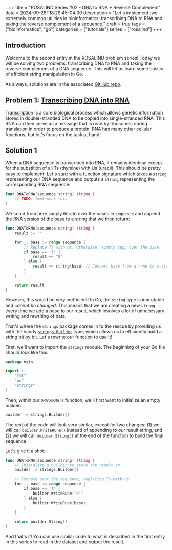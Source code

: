 +++
title = "ROSALIND Series #02 - DNA to RNA + Reverse Complement"
date = 2024-09-28T18:29:45-04:00
description = "Let's implement two extremely common utilities in bioinformatics: transcribing DNA to RNA and taking the reverse complement of a sequence."
draft = true
tags = ["bioinformatics", "go"]
categories = ["tutorials"]
series = ["rosalind"]
+++

## Introduction

Welcome to the second entry in the ROSALIND problem series! Today we will be solving two problems: transcribing DNA to RNA and taking the reverse complement of a DNA sequence. This will let us learn some basics of efficient string manipulation in Go.

As always, solutions are in the associated [GitHub repo](https://github.com/carreter/rosalind-solutions).

## Problem 1: [Transcribing DNA into RNA](https://rosalind.info/problems/rna/)

[Transcription](https://en.wikipedia.org/wiki/Transcription_(biology)) is a core biological process which allows genetic information stored in double-stranded DNA to be copied into single-stranded RNA. This RNA can then serve as a message that is read by ribosomes during [translation](https://en.wikipedia.org/wiki/Translation_(biology)) in order to produce a protein. RNA has many other cellular functions, but let's focus on the task at hand!

## Solution 1

When a DNA sequence is transcribed into RNA, it remains identical except for the substition of all Ts (thymine) with Us (uracil). This should be pretty easy to implement! Let's start with a function signature which takes a `string` representing our DNA sequence and outputs a `string` representing the corresponding RNA sequence:

```go
func DNAToRNA(sequence string) string {
    // TODO: Implement this
}
```

We could from here simply iterate over the bases in `sequence` and append the RNA version of the base to a string that we then return:

```go
func DNAToRNA(sequence string) string {
    result := ""

    for _, base := range sequence {
        // Replace Ts with Us. Otherwise, simply copy over the base.
        if base == 'T' {
            result += "U"
        } else {
            result += string(base) // Convert base from a rune to a string before appending.
        }
    }

    return result
}
```

However, this would be very inefficient! In Go, the `string` type is immutable and *cannot be changed*. This means that we are creating a new `string` every time we add a base to our result, which involves a lot of unnecessary writing and rewriting of data.

That's where the `strings` package comes in to the rescue by providing us with the handy [`strings.Builder`](https://pkg.go.dev/strings#Builder) type, which allows us to efficiently build a string bit by bit. Let's rewrite our function to use it!

First, we'll want to import the `strings` module. The beginning of your Go file should look like this:

```go
package main

import (
    "fmt"
    "os"
    "strings"
)
```

Then, within our `DNAToRNA()` function, we'll first want to initialize an empty builder:

```go
builder := strings.Builder{}
```

The rest of the code will look very similar, except for two changes: (1) we will call `builder.WriteRune()` instead of appending to our result string, and (2) we will call `builder.String()` at the end of the function to build the final sequence.

Let's give it a shot:

``` go
func DNAToRNA(sequence string) string {
	// Initialize a builder to store the result in.
	builder := strings.Builder{}

	// Iterate over the sequence, replacing Ts with Us.
	for _, base := range sequence {
		if base == 'T' {
			builder.WriteRune('U')
		} else {
			builder.WriteRune(base)
		}
	}

	return builder.String()
}
```

And that's it! You can use similar code to what is described in the first entry in this series to read in the dataset and output the result.

